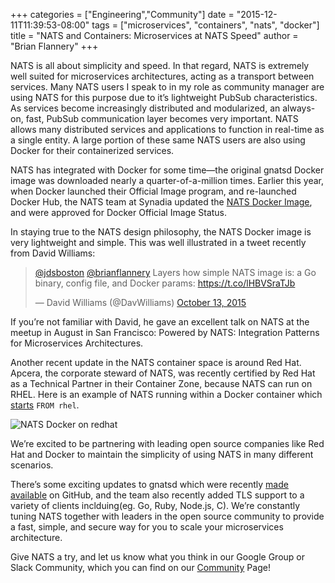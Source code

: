+++
categories = ["Engineering","Community"]
date = "2015-12-11T11:39:53-08:00"
tags = ["microservices", "containers", "nats", "docker"]
title = "NATS and Containers: Microservices at NATS Speed"
author = "Brian Flannery"
+++

NATS is all about simplicity and speed. In that regard, NATS is extremely well suited for microservices architectures, acting as a transport between services. Many NATS users I speak to in my role as community manager are using NATS for this purpose due to it’s lightweight PubSub characteristics. As services become increasingly distributed and modularized, an always-on, fast, PubSub communication layer becomes very important. NATS allows many distributed services and applications to function in real-time as a single entity. A large portion of these same NATS users are also using Docker for their containerized services.

NATS has integrated with Docker for some time—the original gnatsd Docker image was downloaded nearly a quarter-of-a-million times. Earlier this year, when Docker launched their Official Image program, and re-launched Docker Hub, the NATS team at Synadia updated the [NATS Docker Image](https://hub.docker.com/_/nats/), and were approved for Docker Official Image Status.

In staying true to the NATS design philosophy, the NATS Docker image is very lightweight and simple. This was well illustrated in a tweet recently from David Williams:
<div class="tweet-embed-con">
  <blockquote class="twitter-tweet" data-conversation="none" lang="en"><p lang="en" dir="ltr"><a href="https://twitter.com/jdsboston">@jdsboston</a> <a href="https://twitter.com/brianflannery">@brianflannery</a> Layers how simple NATS image is: a Go binary, config file, and Docker params: <a href="https://t.co/lHBVSraTJb">https://t.co/lHBVSraTJb</a></p>&mdash; David Williams (@DavWilliams) <a href="https://twitter.com/DavWilliams/status/653754289123266560">October 13, 2015</a></blockquote>
  <script async src="//platform.twitter.com/widgets.js" charset="utf-8"></script>
</div>

If you’re not familiar with David, he gave an excellent talk on NATS at the meetup in August in San Francisco: Powered by NATS: Integration Patterns for Microservices Architectures.

Another recent update in the NATS container space is around Red Hat. Apcera, the corporate steward of NATS, was recently certified by Red Hat as a Technical Partner in their Container Zone, because NATS can run on RHEL. Here is an example of NATS running within a Docker container which [starts](https://github.com/wallyqs/nats-docker/blob/rhel/Dockerfile) `FROM rhel`.

<img class="img-responsive" alt="NATS Docker on redhat" src="/img/blog/nats-docker-on-redhat.png">

We’re excited to be partnering with leading open source companies like Red Hat and Docker to maintain the simplicity of using NATS in many different scenarios.

There’s some exciting updates to gnatsd which were recently [made available](https://github.com/nats-io/gnatsd) on GitHub, and the team also recently added TLS support to a variety of clients inclduing(eg. Go, Ruby, Node.js, C). We’re constantly tuning NATS together with leaders in the open source community to provide a fast, simple, and secure way for you to scale your microservices architecture.

Give NATS a try, and let us know what you think in our Google Group or Slack Community, which you can find on our [Community](http://nats.io/community/) Page!

